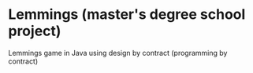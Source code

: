 # Lemmings (master's degree school project)
Lemmings game in Java using design by contract (programming by contract)
